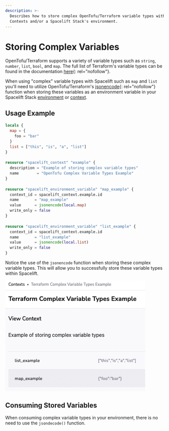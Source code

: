 ```yaml
---
description: >-
  Describes how to store complex OpenTofu/Terraform variable types within Spacelift
  Contexts and/or a Spacelift Stack's environment.
---
```


# Storing Complex Variables

OpenTofu/Terraform supports a variety of variable types such as `string`, `number`, `list`, `bool`, and `map`. The full list of Terraform's variable types can be found in the documentation [here](https://opentofu.org/docs/language/expressions/types/){: rel="nofollow"}.

When using "complex" variable types with Spacelift such as `map` and `list` you'll need to utilize OpenTofu/Terraform's [jsonencode](https://opentofu.org/docs/language/functions/jsonencode/){: rel="nofollow"} function when storing these variables as an environment variable in your Spacelift Stack [environment](../../concepts/configuration/environment.md) or [context](../../concepts/configuration/context.md).

## Usage Example

```terraform
locals {
  map = {
    foo = "bar"
  }
  list = ["this", "is", "a", "list"]
}

resource "spacelift_context" "example" {
  description = "Example of storing complex variable types"
  name        = "OpenTofu Complex Variable Types Example"
}

resource "spacelift_environment_variable" "map_example" {
  context_id = spacelift_context.example.id
  name       = "map_example"
  value      = jsonencode(local.map)
  write_only = false
}

resource "spacelift_environment_variable" "list_example" {
  context_id = spacelift_context.example.id
  name       = "list_example"
  value      = jsonencode(local.list)
  write_only = false
}
```

Notice the use of the `jsonencode` function when storing these complex variable types. This will allow you to successfully store these variable types within Spacelift.

![](../../assets/screenshots/store-complex-variable-types.png)

## Consuming Stored Variables

When consuming complex variable types in your environment, there is no need to use the `jsondecode()` function.
